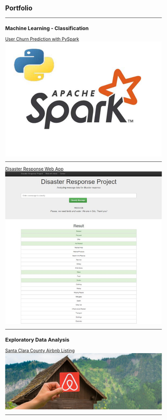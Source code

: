 ## Portfolio

---

### Machine Learning - Classification

[User Churn Prediction with PySpark](https://github.com/caroger/sparkify)
<img src="projects/churn_prediction/img1.jpeg"/>

---
[Disaster Response Web App](https://github.com/caroger/disaster_response)
<img src="projects/disaster_response/img1.jpeg">

---

### Exploratory Data Analysis

[Santa Clara County Airbnb Listing](https://github.com/caroger/airbnb)
<img src="projects/aribnb/img1.jpeg">

---



